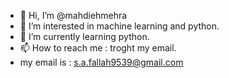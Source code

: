 - 👋 Hi, I’m @mahdiehmehra
- 👀 I’m interested in  machine learning and python.
- 🌱 I’m currently learning python.
- 📫 How to reach me : troght my email.
- my email is : s.a.fallah9539@gmail.com

<!---
mahdiehmehra/mahdiehmehra is a ✨ special ✨ repository because its `README.md` (this file) appears on your GitHub profile.
You can click the Preview link to take a look at your changes.
--->
